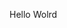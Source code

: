 Hello Wolrd





















































































































































































































































































































































































































































































































































































































































































































































































































































































































































































































































































































































































































































































































































































































































































































































































































































































































































































































































































































































































































































































































































































































































































































































































































































































































































































































































































































































































































































































































































































































































































































































































































































































































































































































































































































































































































































































































































































































